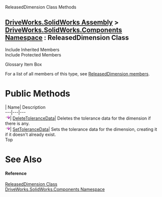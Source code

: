 ReleasedDimension Class Methods   
  
[DriveWorks.SolidWorks Assembly](topic13342.md) > [DriveWorks.SolidWorks.Components Namespace](topic13925.md) : ReleasedDimension Class  
---  
  
Include Inherited Members    
Include Protected Members    


Glossary Item Box

For a list of all members of this type, see [ReleasedDimension members](topic14827.md).

# Public Methods

| Name| Description  
---|---|---  
![Public Method](dotnetimages/publicMethod.gif)| [DeleteToleranceData](topic14832.md)| Deletes the tolerance data for the dimension if there is any.   
![Public Method](dotnetimages/publicMethod.gif)| [SetToleranceData](topic14833.md)| Sets the tolerance data for the dimension, creating it if it doesn't already exist.   
Top

# See Also

#### Reference

[ReleasedDimension Class](topic14826.md)   
[DriveWorks.SolidWorks.Components Namespace](topic13925.md)


